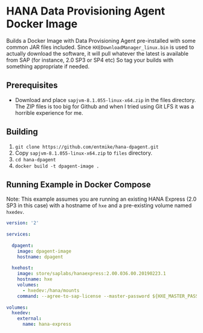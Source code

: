 # HANA Data Provisioning Agent Docker Image

Builds a Docker Image with Data Provisioning Agent pre-installed with some common JAR files included.  Since `HXEDownloadManager_linux.bin` is used to actually download the software, it will pull whatever the latest is available from SAP (for instance, 2.0 SP3 or SP4 etc)  So tag your builds with something appropriate if needed.

## Prerequisites

- Download and place `sapjvm-8.1.055-linux-x64.zip` in the files directory.  The ZIP files is too big for Github and when I tried using Git LFS it was a horrible experience for me.

## Building

   1. `git clone https://github.com/entmike/hana-dpagent.git`
   2. Copy `sapjvm-8.1.055-linux-x64.zip` to `files` directory.
   3. `cd hana-dpagent`
   4. `docker build -t dpagent-image .`

## Running Example in Docker Compose

Note: This example assumes you are running an existing HANA Express (2.0 SP3 in this case) with a hostname of `hxe` and a pre-existing volume named `hxedev`.

```yaml
version: '2'
    
services:
    
  dpagent:
    image: dpagent-image
    hostname: dpagent
          
  hxehost:
    image: store/saplabs/hanaexpress:2.00.036.00.20190223.1
    hostname: hxe
    volumes:
      - hxedev:/hana/mounts
    command: --agree-to-sap-license --master-password ${HXE_MASTER_PASSWORD}
    
volumes:
  hxedev:
    external:
      name: hana-express
```

